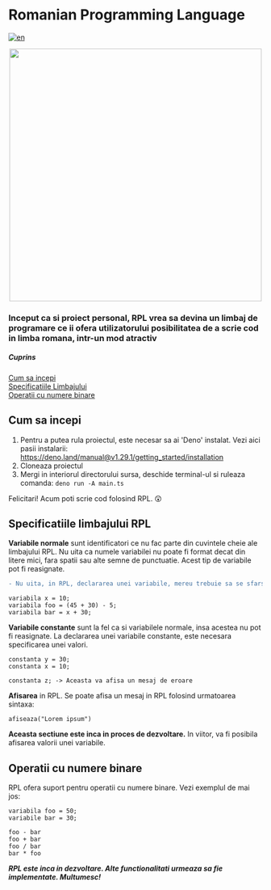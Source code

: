 ﻿# Romanian Programming Language
[![en](https://img.shields.io/badge/lang-en-blue.svg)](https://github.com/snepsnepy/romanian-programming-language/blob/main/README.md)
<p align="center">
    <img width="500" height="500" src="https://user-images.githubusercontent.com/78075261/209578509-783d7844-a329-49cf-b7f3-a7a3d4176585.png">
</p>

### Inceput ca si proiect personal, RPL vrea sa devina un limbaj de programare ce ii ofera utilizatorului posibilitatea de a scrie cod in limba romana, intr-un mod atractiv

##### Cuprins  
[Cum sa incepi](#headers)  
[Specificatiile Limbajului](#langspec)   
[Operatii cu numere binare](#binaryop)
 
<a name="headers"/>
<h2>Cum sa incepi</h2>

1. Pentru a putea rula proiectul, este necesar sa ai 'Deno' instalat. Vezi aici pasii instalarii: https://deno.land/manual@v1.29.1/getting_started/installation
2. Cloneaza proiectul
3. Mergi in interiorul directorului sursa, deschide terminal-ul si ruleaza comanda: `deno run -A main.ts`

Felicitari! Acum poti scrie cod folosind RPL. 😲 

<a name="langspec"/>
<h2>Specificatiile limbajului RPL</h2>

<b>Variabile normale</b> sunt identificatori ce nu fac parte din cuvintele cheie ale limbajului RPL. Nu uita ca numele variabilei nu poate fi format decat din litere mici, fara spatii sau alte semne de punctuatie. Acest tip de variabile pot fi reasignate.
```diff
- Nu uita, in RPL, declararea unei variabile, mereu trebuie sa se sfarseasca cu punct si virgula (';')
```

    variabila x = 10;
    variabila foo = (45 + 30) - 5;
    variabila bar = x + 30;
    

<b>Variabile constante</b> sunt la fel ca si variabilele normale, insa acestea nu pot fi reasignate. La declararea unei variabile constante, este necesara specificarea unei valori.
    
    constanta y = 30;
    constanta x = 10;
    
    constanta z; -> Aceasta va afisa un mesaj de eroare


<b>Afisarea</b> in RPL. Se poate afisa un mesaj in RPL folosind urmatoarea sintaxa:
    
    afiseaza("Lorem ipsum")
    
    
<b> Aceasta sectiune este inca in proces de dezvoltare.</b> In viitor, va fi posibila afisarea valorii unei variabile.

    
<a name="binaryop"/>
<h2>Operatii cu numere binare</h2>

RPL ofera suport pentru operatii cu numere binare. Vezi exemplul de mai jos:

    variabila foo = 50;
    variabile bar = 30;
    
    foo - bar
    foo + bar
    foo / bar
    bar * foo
    
    
    
***RPL este inca in dezvoltare. Alte functionalitati urmeaza sa fie implementate. Multumesc!***
